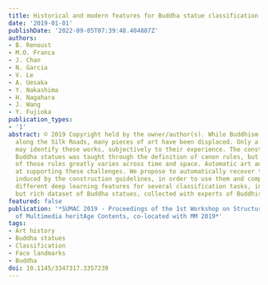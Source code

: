 ```yaml
---
title: Historical and modern features for Buddha statue classification
date: '2019-01-01'
publishDate: '2022-09-05T07:39:48.404887Z'
authors:
- B. Renoust
- M.O. Franca
- J. Chan
- N. Garcia
- V. Le
- A. Uesaka
- Y. Nakashima
- H. Nagahara
- J. Wang
- Y. Fujioka
publication_types:
- '1'
abstract: © 2019 Copyright held by the owner/author(s). While Buddhism has spread
  along the Silk Roads, many pieces of art have been displaced. Only a few experts
  may identify these works, subjectively to their experience. The construction of
  Buddha statues was taught through the definition of canon rules, but the applications
  of those rules greatly varies across time and space. Automatic art analysis aims
  at supporting these challenges. We propose to automatically recover the proportions
  induced by the construction guidelines, in order to use them and compare between
  different deep learning features for several classification tasks, in a medium size
  but rich dataset of Buddha statues, collected with experts of Buddhism art history.
featured: false
publication: '*SUMAC 2019 - Proceedings of the 1st Workshop on Structuring and Understanding
  of Multimedia heritAge Contents, co-located with MM 2019*'
tags:
- Art history
- Buddha statues
- Classification
- Face landmarks
- Buddha
doi: 10.1145/3347317.3357239
---
```


